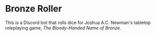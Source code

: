 # Bronze Roller
This is a Discord bot that rolls dice for Joshua A.C. Newman's tabletop roleplaying game, _The Bloody-Handed Name of Bronze_.
